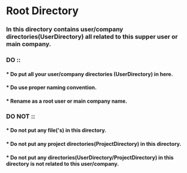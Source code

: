 # Root Directory

### In this directory contains user/company directories(UserDirectory) all related to this supper user or main company.


### DO ::

#### * Do put all your user/company directories (UserDirectory) in here.
#### * Do use proper naming convention.
#### * Rename as a root user or main company name.


### DO NOT ::

#### * Do not put any file('s) in this directory.
#### * Do not put any project directories(ProjectDirectory) in this directory.
#### * Do not put any directories(UserDirectory/ProjectDirectory) in this directory is not related to this user/company.
